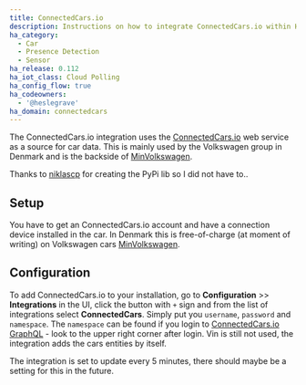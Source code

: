 ```yaml
---
title: ConnectedCars.io
description: Instructions on how to integrate ConnectedCars.io within Home Assistant.
ha_category:
  - Car
  - Presence Detection
  - Sensor
ha_release: 0.112
ha_iot_class: Cloud Polling
ha_config_flow: true
ha_codeowners:
  - '@heslegrave'
ha_domain: connectedcars
---
```


The ConnectedCars.io integration uses the [ConnectedCars.io](https://connectedcars.io/) web service as a source for car data.
This is mainly used by the Volkswagen group in Denmark and is the backside of [MinVolkswagen](https://site.volkswagen.dk/minvolkswagen/).

Thanks to [niklascp](https://pypi.org/user/niklascp/) for creating the PyPi lib so I did not have to..

## Setup

You have to get an ConnectedCars.io account and have a connection device installed in the car. In Denmark this is free-of-charge (at moment of writing) on Volkswagen cars [MinVolkswagen](https://site.volkswagen.dk/minvolkswagen/).

## Configuration

To add ConnectedCars.io to your installation, go to **Configuration** >> **Integrations** in the UI, click the button with `+` sign and from the list of integrations select **ConnectedCars**.
Simply put you `username`, `password` and `namespace`.
The `namespace` can be found if you login to [ConnectedCars.io GraphQL](https://api.connectedcars.io/graphql/graphiql/#) - look to the upper right corner after login.
Vin is still not used, the integration adds the cars entities by itself.

<div class="note warning">

The integration is set to update every 5 minutes, there should maybe be a setting for this in the future.

</div>
